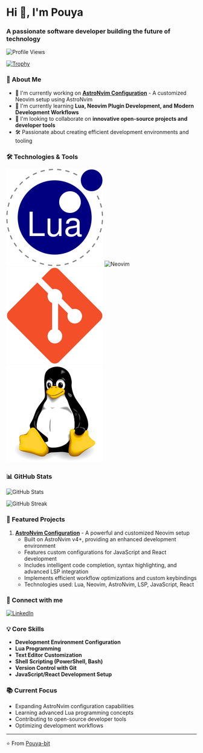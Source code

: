 # Hi 👋, I'm Pouya
### A passionate software developer building the future of technology

![Profile Views](https://komarev.com/ghpvc/?username=pouya-bit&label=Profile%20views&color=0e75b6&style=flat)

[![Trophy](https://github-profile-trophy.vercel.app/?username=pouya-bit&theme=dracula&column=7)](https://github.com/ryo-ma/github-profile-trophy)

### 🚀 About Me
- 🔭 I'm currently working on **[AstroNvim Configuration](https://github.com/Pouya-bit/starter-astronvim)** - A customized Neovim setup using AstroNvim
- 🌱 I'm currently learning **Lua, Neovim Plugin Development, and Modern Development Workflows**
- 👯 I'm looking to collaborate on **innovative open-source projects and developer tools**
- 🛠️ Passionate about creating efficient development environments and tooling

### 🛠️ Technologies & Tools

![Lua](https://raw.githubusercontent.com/devicons/devicon/master/icons/lua/lua-original.svg)
![Neovim](https://www.vectorlogo.zone/logos/neovimio/neovimio-icon.svg)
![Git](https://raw.githubusercontent.com/devicons/devicon/master/icons/git/git-original.svg)
![Linux](https://raw.githubusercontent.com/devicons/devicon/master/icons/linux/linux-original.svg)

### 📊 GitHub Stats

![GitHub Stats](https://github-readme-stats.vercel.app/api?username=pouya-bit&show_icons=true&theme=dracula)

![GitHub Streak](https://github-readme-streak-stats.herokuapp.com/?user=pouya-bit&theme=dracula)

### 🎯 Featured Projects
1. **[AstroNvim Configuration](https://github.com/Pouya-bit/starter-astronvim)** - A powerful and customized Neovim setup
   - Built on AstroNvim v4+, providing an enhanced development environment
   - Features custom configurations for JavaScript and React development
   - Includes intelligent code completion, syntax highlighting, and advanced LSP integration
   - Implements efficient workflow optimizations and custom keybindings
   - Technologies used: Lua, Neovim, AstroNvim, LSP, JavaScript, React

### 🤝 Connect with me

[![LinkedIn](https://raw.githubusercontent.com/rahuldkjain/github-profile-readme-generator/master/src/images/icons/Social/linked-in-alt.svg)](https://linkedin.com/in/[your-linkedin])

### 💡 Core Skills
- **Development Environment Configuration**
- **Lua Programming**
- **Text Editor Customization**
- **Shell Scripting (PowerShell, Bash)**
- **Version Control with Git**
- **JavaScript/React Development Setup**

### 📚 Current Focus
- Expanding AstroNvim configuration capabilities
- Learning advanced Lua programming concepts
- Contributing to open-source developer tools
- Optimizing development workflows

---
⭐️ From [Pouya-bit](https://github.com/Pouya-bit) 